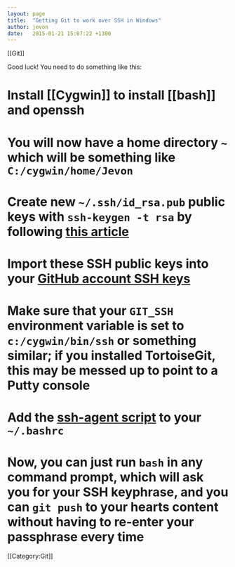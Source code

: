 ```yaml
---
layout: page
title:  "Getting Git to work over SSH in Windows"
author: jevon
date:   2015-01-21 15:07:22 +1300
---
```


[[Git]]

Good luck! You need to do something like this:

# Install [[Cygwin]] to install [[bash]] and openssh
# You will now have a home directory `~` which will be something like `C:/cygwin/home/Jevon`
# Create new `~/.ssh/id_rsa.pub` public keys with `ssh-keygen -t rsa` by following <a href="http://guides.beanstalkapp.com/version-control/git-on-windows.html">this article</a>
# Import these SSH public keys into your <a href="https://github.com/settings/ssh">GitHub account SSH keys</a>
# Make sure that your `GIT_SSH` environment variable is set to `c:/cygwin/bin/ssh` or something similar; if you installed TortoiseGit, this may be messed up to point to a Putty console
# Add the <a href="https://help.github.com/articles/working-with-ssh-key-passphrases/">ssh-agent script</a> to your `~/.bashrc`
# Now, you can just run `bash` in any command prompt, which will ask you for your SSH keyphrase, and you can `git push` to your hearts content without having to re-enter your passphrase every time

[[Category:Git]]